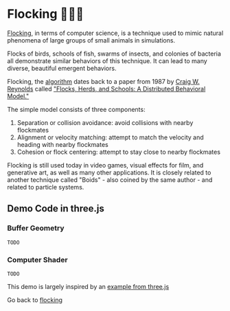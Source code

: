 # Flocking 🐠🐠🐠

[Flocking](https://en.wikipedia.org/wiki/Flocking_(behavior)), in terms of computer science, is a technique used to mimic natural phenomena of large groups of small animals in simulations.  

Flocks of birds, schools of fish, swarms of insects, and colonies of bacteria all demonstrate similar behaviors of this technique.  It can lead to many diverse, beautiful emergent behaviors.

Flocking, the [algorithm](http://www.red3d.com/cwr/boids/) dates back to a paper from 1987 by [Craig W. Reynolds](http://www.red3d.com/cwr/index.html) called ["Flocks, Herds, and Schools: A Distributed Behavioral Model."](https://www.cs.toronto.edu/~dt/siggraph97-course/cwr87/) 

The simple model consists of three components:

1. Separation or collision avoidance: avoid collisions with nearby flockmates
1. Alignment or velocity matching: attempt to match the velocity and heading with nearby flockmates
1. Cohesion or flock centering: attempt to stay close to nearby flockmates 

Flocking is still used today in video games, visual effects for film, and generative art, as well as many other applications.  It is closely related to another technique called "Boids" - also coined by the same author - and related to particle systems.

## Demo Code in three.js

### Buffer Geometry
`TODO`

### Computer Shader
`TODO`

This demo is largely inspired by an [example from three.js](https://threejs.org/examples/?q=bird#webgl_gpgpu_birds_gltf)


Go back to [flocking](http://davecancode.com/flocking/)

